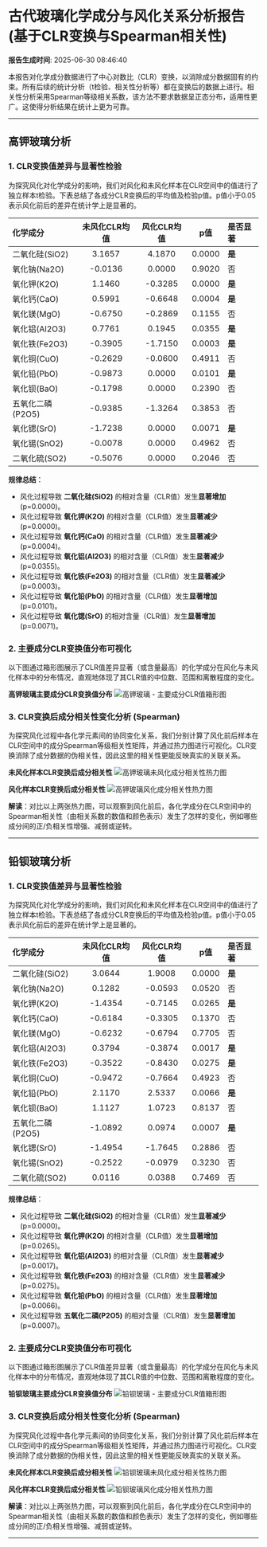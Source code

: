 # 古代玻璃化学成分与风化关系分析报告 (基于CLR变换与Spearman相关性)

**报告生成时间**: 2025-06-30 08:46:40

本报告对化学成分数据进行了中心对数比（CLR）变换，以消除成分数据固有的约束。所有后续的统计分析（t检验、相关性分析等）都在变换后的数据上进行。相关性分析采用Spearman等级相关系数，该方法不要求数据呈正态分布，适用性更广。这使得分析结果在统计上更为可靠。

---

## 高钾玻璃分析

### 1. CLR变换值差异与显著性检验

为探究风化对化学成分的影响，我们对风化和未风化样本在CLR空间中的值进行了独立样本t检验。下表总结了各成分CLR变换后的平均值及检验p值。p值小于0.05表示风化前后的差异在统计学上是显著的。

| 化学成分 | 未风化CLR均值 | 风化CLR均值 | p值 | 是否显著 |
|:---|:---:|:---:|:---:|:---|
| 二氧化硅(SiO2) | 3.1657 | 4.1870 | 0.0000 | **是** |
| 氧化钠(Na2O) | -0.0136 | 0.0000 | 0.9020 | 否 |
| 氧化钾(K2O) | 1.1460 | -0.3285 | 0.0000 | **是** |
| 氧化钙(CaO) | 0.5991 | -0.6648 | 0.0004 | **是** |
| 氧化镁(MgO) | -0.6750 | -0.2869 | 0.1155 | 否 |
| 氧化铝(Al2O3) | 0.7761 | 0.1945 | 0.0355 | **是** |
| 氧化铁(Fe2O3) | -0.3905 | -1.7150 | 0.0003 | **是** |
| 氧化铜(CuO) | -0.2629 | -0.0600 | 0.4911 | 否 |
| 氧化铅(PbO) | -0.9873 | 0.0000 | 0.0101 | **是** |
| 氧化钡(BaO) | -0.1798 | 0.0000 | 0.2390 | 否 |
| 五氧化二磷(P2O5) | -0.9385 | -1.3264 | 0.3853 | 否 |
| 氧化锶(SrO) | -1.7238 | 0.0000 | 0.0071 | **是** |
| 氧化锡(SnO2) | -0.0078 | 0.0000 | 0.4962 | 否 |
| 二氧化硫(SO2) | -0.5076 | 0.0000 | 0.2046 | 否 |

**规律总结**：
- 风化过程导致 **二氧化硅(SiO2)** 的相对含量（CLR值）发生**显著增加** (p=0.0000)。
- 风化过程导致 **氧化钾(K2O)** 的相对含量（CLR值）发生**显著减少** (p=0.0000)。
- 风化过程导致 **氧化钙(CaO)** 的相对含量（CLR值）发生**显著减少** (p=0.0004)。
- 风化过程导致 **氧化铝(Al2O3)** 的相对含量（CLR值）发生**显著减少** (p=0.0355)。
- 风化过程导致 **氧化铁(Fe2O3)** 的相对含量（CLR值）发生**显著减少** (p=0.0003)。
- 风化过程导致 **氧化铅(PbO)** 的相对含量（CLR值）发生**显著增加** (p=0.0101)。
- 风化过程导致 **氧化锶(SrO)** 的相对含量（CLR值）发生**显著增加** (p=0.0071)。

### 2. 主要成分CLR变换值分布可视化

以下图通过箱形图展示了CLR值差异显著（或含量最高）的化学成分在风化与未风化样本中的分布情况，直观地体现了其CLR值的中位数、范围和离散程度的变化。

**高钾玻璃主要成分CLR变换值分布**
![高钾玻璃 - 主要成分CLR值箱形图](./boxplot_combined_高钾.png)

### 3. CLR变换后成分相关性变化分析 (Spearman)

为探究风化过程中各化学元素间的协同变化关系，我们分别计算了风化前后样本在CLR空间中的成分Spearman等级相关性矩阵，并通过热力图进行可视化。CLR变换消除了成分数据的伪相关性，因此这里的相关性更能反映真实的关联关系。

**未风化样本CLR变换后成分相关性**
![高钾玻璃未风化成分相关性热力图](./heatmap_高钾_unweathered.png)

**风化样本CLR变换后成分相关性**
![高钾玻璃风化成分相关性热力图](./heatmap_高钾_weathered.png)

**解读**：对比以上两张热力图，可以观察到风化前后，各化学成分在CLR空间中的Spearman相关性（由相关系数的数值和颜色表示）发生了怎样的变化，例如哪些成分间的正/负相关性增强、减弱或逆转。

---

## 铅钡玻璃分析

### 1. CLR变换值差异与显著性检验

为探究风化对化学成分的影响，我们对风化和未风化样本在CLR空间中的值进行了独立样本t检验。下表总结了各成分CLR变换后的平均值及检验p值。p值小于0.05表示风化前后的差异在统计学上是显著的。

| 化学成分 | 未风化CLR均值 | 风化CLR均值 | p值 | 是否显著 |
|:---|:---:|:---:|:---:|:---|
| 二氧化硅(SiO2) | 3.0644 | 1.9008 | 0.0000 | **是** |
| 氧化钠(Na2O) | 0.1282 | -0.0593 | 0.0520 | 否 |
| 氧化钾(K2O) | -1.4354 | -0.7145 | 0.0265 | **是** |
| 氧化钙(CaO) | -0.6184 | -0.3305 | 0.1370 | 否 |
| 氧化镁(MgO) | -0.6232 | -0.6794 | 0.7705 | 否 |
| 氧化铝(Al2O3) | 0.3794 | -0.3874 | 0.0017 | **是** |
| 氧化铁(Fe2O3) | -0.3522 | -0.8430 | 0.0275 | **是** |
| 氧化铜(CuO) | -0.9472 | -0.7664 | 0.4923 | 否 |
| 氧化铅(PbO) | 2.1170 | 2.5337 | 0.0066 | **是** |
| 氧化钡(BaO) | 1.1127 | 1.0723 | 0.8137 | 否 |
| 五氧化二磷(P2O5) | -1.0892 | 0.0974 | 0.0007 | **是** |
| 氧化锶(SrO) | -1.4954 | -1.7645 | 0.2886 | 否 |
| 氧化锡(SnO2) | -0.2522 | -0.0979 | 0.3230 | 否 |
| 二氧化硫(SO2) | 0.0116 | 0.0388 | 0.7469 | 否 |

**规律总结**：
- 风化过程导致 **二氧化硅(SiO2)** 的相对含量（CLR值）发生**显著减少** (p=0.0000)。
- 风化过程导致 **氧化钾(K2O)** 的相对含量（CLR值）发生**显著增加** (p=0.0265)。
- 风化过程导致 **氧化铝(Al2O3)** 的相对含量（CLR值）发生**显著减少** (p=0.0017)。
- 风化过程导致 **氧化铁(Fe2O3)** 的相对含量（CLR值）发生**显著减少** (p=0.0275)。
- 风化过程导致 **氧化铅(PbO)** 的相对含量（CLR值）发生**显著增加** (p=0.0066)。
- 风化过程导致 **五氧化二磷(P2O5)** 的相对含量（CLR值）发生**显著增加** (p=0.0007)。

### 2. 主要成分CLR变换值分布可视化

以下图通过箱形图展示了CLR值差异显著（或含量最高）的化学成分在风化与未风化样本中的分布情况，直观地体现了其CLR值的中位数、范围和离散程度的变化。

**铅钡玻璃主要成分CLR变换值分布**
![铅钡玻璃 - 主要成分CLR值箱形图](./boxplot_combined_铅钡.png)

### 3. CLR变换后成分相关性变化分析 (Spearman)

为探究风化过程中各化学元素间的协同变化关系，我们分别计算了风化前后样本在CLR空间中的成分Spearman等级相关性矩阵，并通过热力图进行可视化。CLR变换消除了成分数据的伪相关性，因此这里的相关性更能反映真实的关联关系。

**未风化样本CLR变换后成分相关性**
![铅钡玻璃未风化成分相关性热力图](./heatmap_铅钡_unweathered.png)

**风化样本CLR变换后成分相关性**
![铅钡玻璃风化成分相关性热力图](./heatmap_铅钡_weathered.png)

**解读**：对比以上两张热力图，可以观察到风化前后，各化学成分在CLR空间中的Spearman相关性（由相关系数的数值和颜色表示）发生了怎样的变化，例如哪些成分间的正/负相关性增强、减弱或逆转。

---

